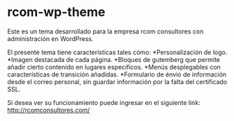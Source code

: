 # rcom-wp-theme

Este es un tema desarrollado para la empresa rcom consultores con administración en WordPress.

El presente tema tiene características tales cómo:
*Personalización de logo.
*Imagen destacada de cada página.
*Bloques de gutemberg que permite añadir cierto contenido en lugares especificos.
*Menús desplegables con características de transición añadidas.
*Formulario de énvio de información desde el correo personal, sin guardar información por la falta del certificado SSL.

Si desea ver su funcionamiento puede ingresar en el siguiente link: http://rcomconsultores.com/
